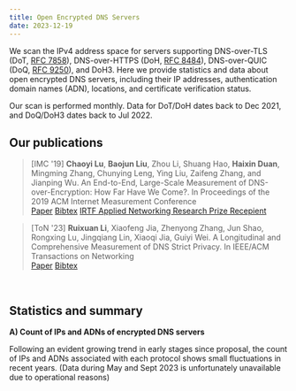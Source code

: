```yaml
---
title: Open Encrypted DNS Servers
date: 2023-12-19
---
```


We scan the IPv4 address space for servers supporting DNS-over-TLS (DoT, [RFC 7858](https://datatracker.ietf.org/doc/html/rfc7858)), DNS-over-HTTPS (DoH, [RFC 8484](https://datatracker.ietf.org/doc/html/rfc8484)), DNS-over-QUIC (DoQ, [RFC 9250](https://datatracker.ietf.org/doc/html/rfc9250)), and DoH3.
Here we provide statistics and data about open encrypted DNS servers, including their IP addresses, authentication domain names (ADN), locations, and certificate verification status.

Our scan is performed monthly.
Data for DoT/DoH dates back to Dec 2021, and DoQ/DoH3 dates back to Jul 2022.

## Our publications

> [IMC '19] **Chaoyi Lu**, **Baojun Liu**, Zhou Li, Shuang Hao, **Haixin Duan**, Mingming Zhang, Chunying Leng, Ying Liu, Zaifeng Zhang, and Jianping Wu. An End-to-End, Large-Scale Measurement of DNS-over-Encryption: How Far Have We Come?. In Proceedings of the 2019 ACM Internet Measurement Conference <br>
<a class="btn btn-outline-primary btn-page-header" href="/files/3355369.3355580.pdf" target="_blank" rel="noopener">Paper</a>
<a class="btn btn-outline-primary btn-page-header" href="/files/acm_3355369.3355580.bib" target="_blank" rel="noopener">Bibtex</a>
<a class="btn btn-outline-primary btn-page-header" href="https://www.irtf.org/anrp/" target="_blank" rel="noopener">IRTF Applied Networking Research Prize Recepient</a>

> [ToN '23] **Ruixuan Li**, Xiaofeng Jia, Zhenyong Zhang, Jun Shao, Rongxing Lu, Jingqiang Lin, Xiaoqi Jia, Guiyi Wei. A Longitudinal and Comprehensive Measurement of DNS Strict Privacy. In IEEE/ACM Transactions on Networking <br>
<a class="btn btn-outline-primary btn-page-header" href="/files/A_Longitudinal_and_Comprehensive_Measurement_of_DNS_Strict_Privacy.pdf" target="_blank" rel="noopener">Paper</a>
<a class="btn btn-outline-primary btn-page-header" href="/files/IEEE Xplore Citation BibTeX Download 2023.11.11.4.34.55.bib" target="_blank" rel="noopener">Bibtex</a>

<br>

## Statistics and summary

**A) Count of IPs and ADNs of encrypted DNS servers**

Following an evident growing trend in early stages since proposal, the count of IPs and ADNs associated with each protocol shows small fluctuations in recent years.
(Data during May and Sept 2023 is unfortunately unavailable due to operational reasons)

<div id="graph_a" style="height: 650%"></div>

<br>
<br>

**B) Validity of certificates**

Invalid certificates, especially self-signed certificates, still pose as a substantial issue for open DoT servers (>30% of all).
The same problem is minor for other protocols.

<div id="graph_b" style="height: 350%"></div>

<!-- graphs -->
  <script type="text/javascript" src="https://fastly.jsdelivr.net/npm/echarts@5.4.3/dist/echarts.min.js"></script>
  <script type="text/javascript">
    var dom = document.getElementById('graph_a');
    var myChart = echarts.init(dom, null, {
      renderer: 'canvas',
      useDirtyRect: false
    });
    var app = {};
    var option;
    const colors = [
  '#2A8DCE',
  '#D9982D'
];
const dot = [['2021-12', 7833, 2247], ['2022-01', 10440, 2484], ['2022-02', 10554, 2493], ['2022-03', 10843, 2472], ['2022-04', 9928, 2508], ['2022-05', 9401, 2535], ['2022-06', 9325, 2578], ['2022-07', 9623, 2907], ['2022-08', 9260, 2750], ['2022-09', 8914, 2544], ['2022-10', 9200, 2579], ['2022-11', 10706, 2885], ['2022-12', 10102, 2759], ['2023-01', 9773, 2658], ['2023-02', 9494, 2559], ['2023-03', 9224, 2457], ['2023-04', 9005, 2415], ['2023-10', 16315, 1384], ['2023-11', 15707, 1395]];
const dot_x = dot.map(function (item) {
  return item[0];
});
const dot_ipcount = dot.map(function (item) {
  return item[1];
});
const dot_adncount = dot.map(function (item) {
  return item[2];
});
const doh = [['2021-12', 4735, 1005], ['2022-01', 6009, 2884], ['2022-02', 6441, 3130], ['2022-03', 4495, 1245], ['2022-04', 5268, 1279], ['2022-05', 4819, 1322], ['2022-06', 4204, 1355], ['2022-07', 4235, 1566], ['2022-08', 4154, 1496], ['2022-09', 4414, 1519], ['2022-10', 4468, 1551], ['2022-11', 4685, 1502], ['2022-12', 4587, 1413], ['2023-01', 4531, 1366], ['2023-02', 4481, 1316], ['2023-03', 4428, 1279], ['2023-04', 4380, 1252], ['2023-10', 5205, 571], ['2023-11', 4496, 528]];
const doh_x = doh.map(function (item) {
  return item[0];
});
const doh_ipcount = doh.map(function (item) {
  return item[1];
});
const doh_adncount = doh.map(function (item) {
  return item[2];
});
const doq = [['2022-07', 1569, 30], ['2022-08', 1722, 51], ['2022-09', 1705, 66], ['2022-10', 1868, 98], ['2022-11', 1910, 101], ['2022-12', 2830, 253], ['2023-03', 3451, 389], ['2023-04', 2294, 395], ['2023-05', 2334, 480], ['2023-10', 3239, 227], ['2023-11', 3321, 273]];
const doq_x = doq.map(function (item) {
  return item[0];
});
const doq_ipcount = doq.map(function (item) {
  return item[1];
});
const doq_adncount = doq.map(function (item) {
  return item[2];
});
const doh3 = [['2022-07', 69, 2], ['2022-08', 188, 2], ['2022-09', 140, 2], ['2022-10', 180, 2], ['2022-11', 79, 5], ['2022-12', 74, 4], ['2023-03', 168, 4], ['2023-04', 99, 3], ['2023-05', 95, 3], ['2023-10', 2175, 36], ['2023-11', 2190, 34]];
const doh3_x = doh3.map(function (item) {
  return item[0];
});
const doh3_ipcount = doh3.map(function (item) {
  return item[1];
});
const doh3_adncount = doh3.map(function (item) {
  return item[2];
});
var graph_width = '39%';
var graph_hight = '40%';
option = {
  color: colors,
  tooltip: {
    trigger: 'axis',
  },
  toolbox: {
    feature: {
      saveAsImage: { show: true }
    }
  },
  grid: [
    //0 dot
    { height: graph_hight, width: graph_width, left: '5%' },
    //1 doh
    {
      height: graph_hight,
      width: graph_width,
      left: '5%',
      bottom: '3%'
    },
    //2 doq
    { height: graph_hight, width: graph_width, left: '55%' },
    //3 doh3
    { height: graph_hight, width: graph_width, left: '55%', bottom: '3%'}
  ],
  title: [
    { text: 'DOT', left: '23%' },
    { text: 'DOH', left: '23%', bottom: '40%' },
    { text: 'DOQ', left: '73%' },
    { text: 'DOH3', left: '73%', bottom: '40%' }
  ],
  xAxis: [
    {
      show: true, //隐藏了x轴
      type: 'category',
      gridIndex: 0, //对应前面grid的索引位置（第一个）
      axisTick: {
        alignWithLabel: true
      },
      axisLabel: {
        // interval:showNum,  //x轴显示的数量，我这里是动态算的
      },
      data: dot_x
    },
    ////////////
    {
      type: 'category',
      gridIndex: 1, //对应前面grid的索引位置（第二个）
      axisTick: {
        alignWithLabel: true
      },
      axisLabel: {
        //interval:showNum,
      },
      data: doh_x
    },
    ////////////
    {
      type: 'category',
      gridIndex: 2,
      axisTick: {
        alignWithLabel: true
      },
      axisLabel: {
        //interval:showNum,
      },
      data: doq_x
    },
    ////////////
    {
      type: 'category',
      gridIndex: 3,
      axisTick: {
        alignWithLabel: true
      },
      axisLabel: {
        //interval:showNum,
      },
      data: doh3_x
    },
  ],
  yAxis: [
    {
      type: 'value',
      gridIndex: 0,
      name: 'IP Count',
      splitLine: { show: true },
      nameLocation: 'middle',
      nameTextStyle: {
        padding: 30
      },
      position: 'left',
      axisLine: {
        lineStyle: {
          color: colors[0]
        }
      },
      axisLabel: {
        formatter: '{value}'
      }
    },
    {
      type: 'value',
      gridIndex: 0,
      nameLocation: 'middle',
      name: 'ADN Count',
      nameTextStyle: {
        padding: 30
      },
      splitLine: { show: false },
      position: 'right',
      axisLine: {
        lineStyle: {
          color: colors[1]
        }
      },
      axisLabel: {
        formatter: '{value}'
      }
    },
    /////////////////
    {
      type: 'value',
      gridIndex: 1,
      name: 'IP Count',
      nameTextStyle: {
        padding: 30
      },
      position: 'left',
      nameLocation: 'middle',
      splitLine: { show: false },
      axisLine: {
        lineStyle: {
          color: colors[0]
        }
      },
      axisLabel: {
        formatter: '{value}',
        textStyle: {
          fontSize: 12 //y轴坐标轴上的字体大小
        }
      }
    },
    {
      type: 'value',
      gridIndex: 1,
      name: 'ADN Count',
      nameTextStyle: {
        padding: 30
      },
      nameLocation: 'middle',
      position: 'right',
      splitLine: { show: false },
      axisLine: {
        lineStyle: {
          color: colors[1]
        }
      },
      axisLabel: {
        formatter: '{value}',
        textStyle: {
          fontSize: 12 //y轴坐标轴上的字体大小
        }
      }
    },
    //////////////////
    {
      type: 'value',
      gridIndex: 2,
      name: 'IP Count',
      nameTextStyle: {
        padding: 30
      },
      position: 'left',
      nameLocation: 'middle',
      splitLine: { show: false },
      axisLine: {
        lineStyle: {
          color: colors[0]
        }
      },
      axisLabel: {
        formatter: '{value}',
        textStyle: {
          fontSize: 12 //y轴坐标轴上的字体大小
        }
      }
    },
    {
      type: 'value',
      gridIndex: 2,
      name: 'ADN Count',
      nameTextStyle: {
        padding: 30
      },
      nameLocation: 'middle',
      position: 'right',
      splitLine: { show: false },
      axisLine: {
        lineStyle: {
          color: colors[1]
        }
      },
      axisLabel: {
        formatter: '{value}',
        textStyle: {
          fontSize: 12 //y轴坐标轴上的字体大小
        }
      }
    },
    //////////////
    {
      type: 'value',
      gridIndex: 3,
      name: 'IP Count',
      nameTextStyle: {
        padding: 30
      },
      position: 'left',
      nameLocation: 'middle',
      splitLine: { show: false },
      axisLine: {
        lineStyle: {
          color: colors[0]
        }
      },
      axisLabel: {
        formatter: '{value}',
        textStyle: {
          fontSize: 12 //y轴坐标轴上的字体大小
        }
      }
    },
    {
      type: 'value',
      gridIndex: 3,
      name: 'ADN Count',
      nameTextStyle: {
        padding: 30
      },
      nameLocation: 'middle',
      position: 'right',
      splitLine: { show: false },
      axisLine: {
        lineStyle: {
          color: colors[1]
        }
      },
      axisLabel: {
        formatter: '{value}',
        textStyle: {
          fontSize: 12 //y轴坐标轴上的字体大小
        }
      }
    }
  ],
  series: [
    {
      name: 'DOT IP Count',
      type: 'bar',
      xAxisIndex: 0,
      yAxisIndex: 0,
      data: dot_ipcount,
      color: colors[0],
      barMaxWidth: 20
    },
    {
      name: 'DOT ADN Count',
      type: 'line',
      xAxisIndex: 0,
      yAxisIndex: 1,
      data: dot_adncount,
      color: colors[1]
    },
    ////////////////
    {
      name: 'DOH IP Count',
      type: 'bar',
      xAxisIndex: 1,
      yAxisIndex: 2,
      data: doh_ipcount,
      color: colors[0],
      barMaxWidth: 20
    },
    {
      name: 'DOH ADN Count',
      type: 'line',
      xAxisIndex: 1,
      yAxisIndex: 3,
      data: doh_adncount,
      color: colors[1]
    },
    ////////////////
    {
      name: 'DOQ IP Count',
      type: 'bar',
      xAxisIndex: 2,
      yAxisIndex: 4,
      data: doq_ipcount,
      color: colors[0],
      barMaxWidth: 20
    },
    {
      name: 'DOQ ADN Count',
      type: 'line',
      xAxisIndex: 2,
      yAxisIndex: 5,
      data: doq_adncount,
      color: colors[1]
    },
    ////////////////
    {
      name: 'DOH3 IP Count',
      type: 'bar',
      xAxisIndex: 3,
      yAxisIndex: 6,
      data: doh3_ipcount,
      color: colors[0],
      barMaxWidth: 20
    },
    {
      name: 'DOH3 ADN Count',
      type: 'line',
      xAxisIndex: 3,
      yAxisIndex: 7,
      data: doh3_adncount,
      color: colors[1]
    },
  ]
};
    if (option && typeof option === 'object') {
      myChart.setOption(option);
    }

    window.addEventListener('resize', myChart.resize);
  </script>

<!-- graph b -->
<script type="text/javascript">
    var dom = document.getElementById('graph_b');
    var myChart = echarts.init(dom, null, {
      renderer: 'canvas',
      useDirtyRect: false
    });
    var app = {};
    
    var option;

const valid = [['2021-12', 0.7760755776841568, 0.9324181626187962, 0, 0], ['2022-01', 0.6272988505747127, 0.7109335996005991, 0, 0], ['2022-02', 0.6227022929694902, 0.7404129793510325, 0, 0], ['2022-03', 0.6085031817762612, 0.9276974416017798, 0, 0], ['2022-04', 0.6645850120870266, 0.936408504176158, 0, 0], ['2022-05', 0.6997127965110095, 0.9223905374559037, 0, 0], ['2022-06', 0.6913672922252011, 0.9112749762131304, 0, 0], ['2022-07', 0.6895978385118986, 0.9010625737898466, 0.9974506054811982, 1.0], ['2022-08', 0.7014038876889849, 0.8991333654309099, 0.9936120789779327, 1.0], ['2022-09', 0.7293022212250393, 0.8994109651110104, 0.9847507331378299, 1.0], ['2022-10', 0.7204347826086956, 0.9015219337511191, 0.9753747323340471, 1.0], ['2022-11', 0.6301139547917056, 0.9054429028815368, 0.9664921465968587, 1.0], ['2022-12', 0.649574341714512, 0.8968824940047961, 0.9614840989399294, 1.0], ['2023-01', 0.6582420955694259, 0.8874420657691459, 0, 0], ['2023-02', 0.6687381504107858, 0.8917652309752288, 0, 0], ['2023-03', 0.6835429314830876, 0.8873080397470642, 0.944943494639235, 1.0], ['2023-04', 0.6957245974458635, 0.8872146118721461, 0.9350479511769835, 1.0], ['2023-10', 0.6250076616610482, 0.8975984630163305, 0.9617165791911083, 0.9972413793103448], ['2023-11', 0.6625708282931178, 0.9332740213523132, 0.959349593495935, 0.997716894977169]];

const valid_x = valid.map(function (item) {
  return item[0];
});
const valid_dot = valid.map(function (item) {
  return item[1];
});
const valid_doh = valid.map(function (item) {
  return item[2];
});
const valid_doq = valid.map(function (item) {
  return item[3];
});
const valid_doh3 = valid.map(function (item) {
  return item[4];
});

const self_signed = [['2021-12', 0.16992212434571685, 0.013093980992608237, 0, 0], ['2022-01', 0.3282567049808429, 0.0068230986853053755, 0, 0], ['2022-02', 0.3349440970248247, 0.007297003570874088, 0, 0], ['2022-03', 0.34971871253343173, 0.012458286985539488, 0, 0], ['2022-04', 0.28807413376309426, 0.012148823082763858, 0, 0], ['2022-05', 0.2514626103605999, 0.015148371031334302, 0, 0], ['2022-06', 0.2551206434316354, 0.017602283539486202, 0, 0], ['2022-07', 0.25033773251584746, 0.018417945690672965, 0.0025493945188017845, 0.0], ['2022-08', 0.23855291576673865, 0.01853635050553683, 0.005807200929152149, 0.0], ['2022-09', 0.212474758806372, 0.02084277299501586, 0.00997067448680352, 0.0], ['2022-10', 0.22554347826086957, 0.020590868397493287, 0.011777301927194861, 0.0], ['2022-11', 0.3182327666728937, 0.017502668089647812, 0.015183246073298429, 0.0], ['2022-12', 0.2939021975846367, 0.01591454109439721, 0.01696113074204947, 0.0], ['2023-01', 0.2814898188887752, 0.017214742882365925, 0, 0], ['2023-02', 0.2676427217189804, 0.012720374916313323, 0, 0], ['2023-03', 0.25314397224631396, 0.012195121951219513, 0.01883512025499855, 0.0], ['2023-04', 0.23986674069961134, 0.012100456621004566, 0.023103748910200523, 0.0], ['2023-10', 0.31467974256818876, 0.02862632084534102, 0.009262117937635072, 0.001379310344827586], ['2023-11', 0.2806392054497995, 0.023354092526690393, 0.011141222523336344, 0.0013698630136986301]];
const self_signed_x = self_signed.map(function (item) {
  return item[0];
});
const self_signed_dot = self_signed.map(function (item) {
  return item[1];
});
const self_signed_doh = self_signed.map(function (item) {
  return item[2];
});
const self_signed_doq = self_signed.map(function (item) {
  return item[3];
});
const self_signed_doh3 = self_signed.map(function (item) {
  return item[4];
});

option = {
  title: [
    {
      text: 'Valid',
      left: '25%'
    },
    {
      text: 'Self-signed',
      left: '73%'
    }
  ],
  tooltip: {
    trigger: 'axis'
  },
  legend: [
    {
      data: ['DOT', 'DOH', 'DOQ', 'DOH3'],
      left: '41%',
      top: '2.5%'
    }
  ],
  grid: [
    {
      left: '3%',
      bottom: '3%',
      width: '45%',
      containLabel: true
    },
    {
      left: '50%',
      bottom: '3%',
      width: '45%',
      containLabel: true
    }
  ],
  toolbox: {
    feature: {
      saveAsImage: { show: true }
    }
  },
  xAxis: [
    {
      gridIndex: 0,
      type: 'category',
      boundaryGap: false,
      data: valid_x
    },
    {
      gridIndex: 1,
      type: 'category',
      boundaryGap: false,
      data: self_signed_x,
    }
  ],
  yAxis: [
    {
      gridIndex: 0,
      type: 'value'
    },
    {
      gridIndex: 1,
      type: 'value'
    }
  ],
  series: [
    {
      name: 'DOT',
      type: 'line',
      stack: 'Total',
      xAxisIndex: 0,
      yAxisIndex: 0,
      data: valid_dot
    },
    {
      name: 'DOH',
      type: 'line',
      // stack: 'Total',
      xAxisIndex: 0,
      yAxisIndex: 0,
      data: valid_doh
    },
    {
      name: 'DOQ',
      type: 'line',
      // stack: 'Total',
      xAxisIndex: 0,
      yAxisIndex: 0,
      data: valid_doq
    },
    {
      name: 'DOH3',
      type: 'line',
      // stack: 'Total',
      xAxisIndex: 0,
      yAxisIndex: 0,
      data: valid_doh3
    },
    ////////////////////
    {
      name: 'DOT',
      type: 'line',
      // stack: 'Total',
      xAxisIndex: 1,
      yAxisIndex: 1,
      data: self_signed_dot
    },
    {
      name: 'DOH',
      type: 'line',
      // stack: 'Total',
      xAxisIndex: 1,
      yAxisIndex: 1,
      data: self_signed_doh
    },
    {
      name: 'DOQ',
      type: 'line',
      // stack: 'Total',
      xAxisIndex: 1,
      yAxisIndex: 1,
      data: self_signed_doq
    },
    {
      name: 'DOH3',
      type: 'line',
      // stack: 'Total',
      xAxisIndex: 1,
      yAxisIndex: 1,
      data: self_signed_doh3
    },
  ]
};


    if (option && typeof option === 'object') {
      myChart.setOption(option);
    }

    window.addEventListener('resize', myChart.resize);
  </script>

<br>

## Raw data

We provide open access to raw data from the two most recent scans.
Drop us an [email](mailto:luchaoyi@tsinghua.edu.cn) if you need scanning results from other months.

| Date         | DoT servers                                | DoH servers                                | DoQ servers                                | DoH3 servers                                 |
| ------------ | ------------------------------------------ | ------------------------------------------ | ------------------------------------------ | -------------------------------------------- |
| November 2023 | [dot-202311.json](/files/dot-2023-11.json) | [doh-202311.json](/files/doh-2023-11.json) | [doq-202311.json](/files/doq-2023-11.json) | [doh3-202311.json](/files/doh3-2023-11.json) |
| October  2023 | [dot-202310.json](/files/dot-2023-10.json) | [doh-202310.json](/files/doh-2023-10.json) | [doq-202310.json](/files/doq-2023-10.json) | [doh3-202310.json](/files/doh3-2023-10.json) |